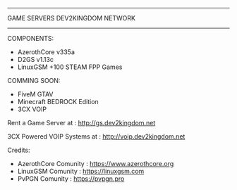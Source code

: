 _________________________________________________________

 
 GAME SERVERS DEV2KINGDOM NETWORK

_________________________________________________________

 COMPONENTS:
 
 - AzerothCore v335a 
 - D2GS v1.13c 
 - LinuxGSM +100 STEAM FPP Games
 
 COMMING SOON:
 
 - FiveM GTAV
 - Minecraft BEDROCK Edition
 - 3CX VOIP
  
 
 Rent a Game Server at : http://gs.dev2kingdom.net
 
 3CX Powered VOIP Systems at : http://voip.dev2kingdom.net
 
 
 
 
 
 
 
 
 
 
 Credits:
 

 - AzerothCore Comunity : https://www.azerothcore.org
 - LinuxGSM Comunity : https://linuxgsm.com
 - PvPGN Comunity : https://pvpgn.pro